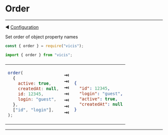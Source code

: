 # Order

---

◀ [Configuration](/en/configuration_object.md)

Set order of object property names

```js
const { order } = require("vicis");
```

```js
import { order } from "vicis";
```

<table><thead><tr><td colspan="3">
</td></tr></thead><tbody>
<tr><td>

```js
order(
  {
    active: true,
    createdAt: null,
    id: 12345,
    login: "guest",
  },
  ["id", "login"],
);
```

</td>
<td>
<strong>&#x21E5;</strong><br>
<strong>&#x21E5;</strong><br>
<strong>&#x21E5;</strong><br>
<strong>&#x21E5;</strong><br>
<strong>&#x21E5;</strong><br>
<strong>&#x21E5;</strong><br>
<strong>&#x21E5;</strong><br>
</td>
<td>

```json

{
  "id": 12345,
  "login": "guest",
  "active": true,
  "createdAt": null
}


```

</td></tr>
</tbody></table>

---
